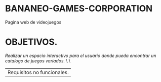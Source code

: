 # BANANEO-GAMES-CORPORATION
Pagina web de videojuegos 

<h1>OBJETIVOS.</h1>
<em>Realizar un espacio interactivo para el usuario donde pueda encontrar un catalogo de juegos variados.</em>
\
\
<table><tr><td>Requisitos no funcionales.</td></tr></table>



